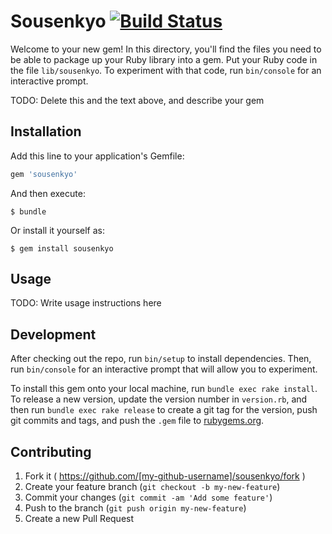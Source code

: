 # Sousenkyo [![Build Status](https://travis-ci.org/missingno15/sousenkyo.svg?branch=master)](https://travis-ci.org/missingno15/sousenkyo)

Welcome to your new gem! In this directory, you'll find the files you need to be able to package up your Ruby library into a gem. Put your Ruby code in the file `lib/sousenkyo`. To experiment with that code, run `bin/console` for an interactive prompt.

TODO: Delete this and the text above, and describe your gem

## Installation

Add this line to your application's Gemfile:

```ruby
gem 'sousenkyo'
```

And then execute:

    $ bundle

Or install it yourself as:

    $ gem install sousenkyo

## Usage

TODO: Write usage instructions here

## Development

After checking out the repo, run `bin/setup` to install dependencies. Then, run `bin/console` for an interactive prompt that will allow you to experiment.

To install this gem onto your local machine, run `bundle exec rake install`. To release a new version, update the version number in `version.rb`, and then run `bundle exec rake release` to create a git tag for the version, push git commits and tags, and push the `.gem` file to [rubygems.org](https://rubygems.org).

## Contributing

1. Fork it ( https://github.com/[my-github-username]/sousenkyo/fork )
2. Create your feature branch (`git checkout -b my-new-feature`)
3. Commit your changes (`git commit -am 'Add some feature'`)
4. Push to the branch (`git push origin my-new-feature`)
5. Create a new Pull Request
